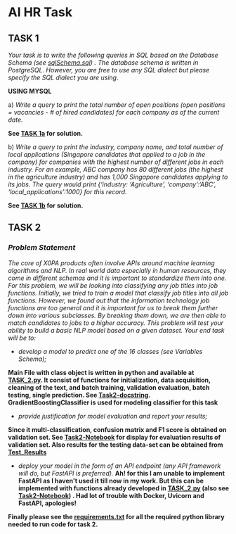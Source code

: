 # AI HR Task
## TASK 1
*Your task is to write the following queries in SQL based on the Database Schema (see [sqlSchema.sql](https://github.com/koulakhilesh/x0pa-task/blob/master/sqlSchema.sql)) . The database schema is written in PostgreSQL. However, you are free to use any SQL dialect but please specify the  SQL dialect you are using*.

**USING MYSQL**

a) *Write a query to print the total number of open positions (open positions = vacancies - # of hired candidates) for each company as of the current date.*

**See [TASK 1a](https://github.com/koulakhilesh/x0pa-task/blob/master/TASK1_A.sql) for solution.**

b) *Write a query to print the industry, company name, and total number of local applications (Singapore candidates that applied to a job in the company) for companies with the highest number of different jobs in each industry. For an example, ABC company has 80 different jobs (the highest in the agriculture industry) and has 1,000 Singapore candidates applying to its jobs. The query would print {‘industry: ‘Agriculture’, ‘company’:‘ABC’, ‘local_applications’:1000} for this record.*

**See [TASK 1b](https://github.com/koulakhilesh/x0pa-task/blob/master/TASK1_B.sql) for solution.**

## TASK 2 
### *Problem Statement*
*The core of X0PA products often involve APIs around machine learning algorithms and NLP. In real world data especially in human resources, they come in different schemas and it is important to standardize them into one. For this problem, we will be looking into classifying any job titles into job functions. Initially, we tried to train a model that classify job titles into all job functions. However, we found out that the information technology job functions are too general and it is important for us to break them further down into various subclasses. By breaking them down, we are then able to match candidates to jobs to a higher accuracy. This problem will test your ability to build a basic NLP model based on a given dataset. Your end task will be to:* 

* *develop a model to predict one of the 16 classes (see Variables Schema);*

**Main File with class object is written in python and available at [TASK_2.py](https://github.com/koulakhilesh/x0pa-task/blob/master/Task2.py). It consist of  functions for initialization, data acquisition, cleaning of the text, and batch training, validation evaluation, batch testing, single prediction. See [Task2-docstring](https://github.com/koulakhilesh/x0pa-task/blob/master/Task2_docstring.txt). GradientBoostingClassifier is used for modeling classifier for this task**

* *provide justification for model evaluation and report your results;*

**Since it multi-classification, confusion matrix and F1 score is obtained on validation set. See [Task2-Notebook](https://github.com/koulakhilesh/x0pa-task/blob/master/Task2_NB.ipynb) for display for evaluation results of validation set. Also results for the testing data-set can be obtained from [Test_Results](https://github.com/koulakhilesh/x0pa-task/blob/master/test_y_pred.csv)**

* *deploy your model in the form of an API endpoint (any API framework will do, but FastAPI is
preferred).*
**Ah! for this I am unable to implement FastAPI as I haven't used it till now in my work. But this can be implemented with functions already developed in [TASK_2.py](https://github.com/koulakhilesh/x0pa-task/blob/master/Task2.py) (also see [Task2-Notebook](https://github.com/koulakhilesh/x0pa-task/blob/master/Task2_NB.ipynb)) . Had lot of trouble with Docker, Uvicorn and FastAPI, apologies!**

**Finally please see the [requirements.txt](https://github.com/koulakhilesh/x0pa-task/blob/master/requirements.txt) for all the required python library needed to run code for task 2.**
